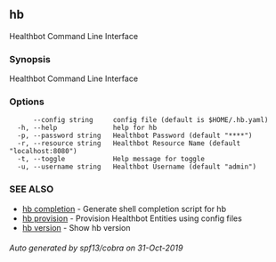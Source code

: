 ## hb

Healthbot Command Line Interface

### Synopsis

Healthbot Command Line Interface

### Options

```
      --config string     config file (default is $HOME/.hb.yaml)
  -h, --help              help for hb
  -p, --password string   Healthbot Password (default "****")
  -r, --resource string   Healthbot Resource Name (default "localhost:8080")
  -t, --toggle            Help message for toggle
  -u, --username string   Healthbot Username (default "admin")
```

### SEE ALSO

* [hb completion](hb_completion.md)	 - Generate shell completion script for hb
* [hb provision](hb_provision.md)	 - Provision Healthbot Entities using config files
* [hb version](hb_version.md)	 - Show hb version

###### Auto generated by spf13/cobra on 31-Oct-2019
